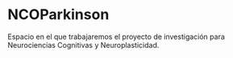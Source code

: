 # NCOParkinson
Espacio en el que trabajaremos el proyecto de investigación para Neurociencias Cognitivas y Neuroplasticidad.
